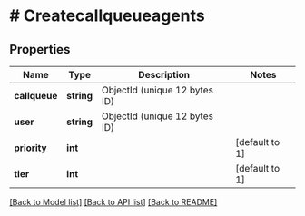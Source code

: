 # # Createcallqueueagents

## Properties

Name | Type | Description | Notes
------------ | ------------- | ------------- | -------------
**callqueue** | **string** | ObjectId (unique 12 bytes ID) |
**user** | **string** | ObjectId (unique 12 bytes ID) |
**priority** | **int** |  | [default to 1]
**tier** | **int** |  | [default to 1]

[[Back to Model list]](../../README.md#models) [[Back to API list]](../../README.md#endpoints) [[Back to README]](../../README.md)
